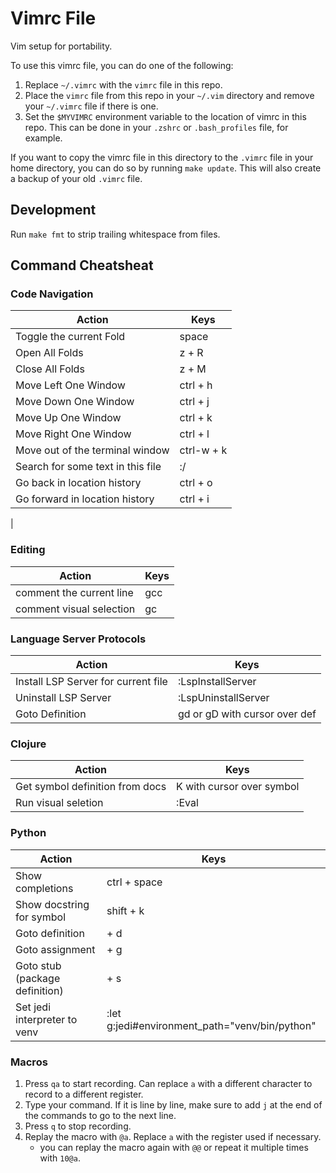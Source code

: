 # Vimrc File

Vim setup for portability.

To use this vimrc file, you can do one of the following:

1. Replace `~/.vimrc` with the `vimrc` file in this repo.
2. Place the `vimrc` file from this repo in your `~/.vim` directory and remove your `~/.vimrc` file if there is one.
3. Set the `$MYVIMRC` environment variable to the location of vimrc in this repo. This can be done in your `.zshrc` or `.bash_profiles` file, for example.

If you want to copy the vimrc file in this directory to the `.vimrc` file in your home directory, you can do so by running `make update`. This will also create a backup of your old `.vimrc` file.  

## Development

Run `make fmt` to strip trailing whitespace from files.

## Command Cheatsheat

### Code Navigation

| Action                                | Keys                          |
| ------------------------------------- | ----------------------------- |
| Toggle the current Fold               | space                         |
| Open All Folds                        | z + R                         |
| Close All Folds                       | z + M                         |
| Move Left One Window                  | ctrl + h                      |
| Move Down One Window                  | ctrl + j                      |
| Move Up One Window                    | ctrl + k                      |
| Move Right One Window                 | ctrl + l                      |
| Move out of the terminal window       | ctrl-w + k                    |
| Search for some text in this file     | :/<search-term>               | 
| Go back in location history           | ctrl + o                      |
| Go forward in location history        | ctrl + i                      |
| 

### Editing

| Action                                | Keys                          |
| ------------------------------------- | ----------------------------- |
| comment the current line              | gcc                           |
| comment visual selection              | gc                            |

### Language Server Protocols

| Action                                | Keys                          |
| ------------------------------------- | ----------------------------- |
| Install LSP Server for current file   | :LspInstallServer             |
| Uninstall LSP Server                  | :LspUninstallServer           |
| Goto Definition                       | gd or gD with cursor over def |

### Clojure

| Action                                | Keys                          |
| ------------------------------------- | ----------------------------- |
| Get symbol definition from docs       | K with cursor over symbol     |
| Run visual seletion                   | :Eval                         |

### Python

| Action                                | Keys                                           |
| ------------------------------------- | ---------------------------------------------- |
| Show completions                      | ctrl + space                                   |
| Show docstring for symbol             | shift + k                                      |
| Goto definition                       | <leader> + d                                   |
| Goto assignment                       | <leader> + g                                   |
| Goto stub (package definition)        | <leader> + s                                   |
| Set jedi interpreter to venv          | :let g:jedi#environment_path="venv/bin/python" |


### Macros

1. Press `qa` to start recording. Can replace `a` with a different character to record to a different register.
1. Type your command. If it is line by line, make sure to add `j` at the end of the commands to go to the next line.
1. Press `q` to stop recording.
1. Replay the macro with `@a`. Replace `a` with the register used if necessary.
    - you can replay the macro again with `@@` or repeat it multiple times with `10@a`.

